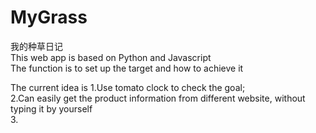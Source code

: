 # MyGrass
我的种草日记  
This web app is based on Python and Javascript  
The function is to set up the target and how to achieve it  

The current idea is 
1.Use tomato clock to check the goal;  
2.Can easily get the product information from different website, without typing it by yourself  
3.
